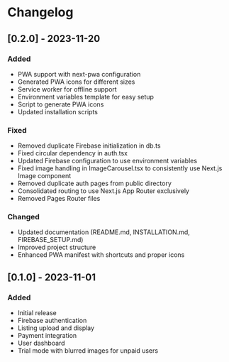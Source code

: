 # Changelog

## [0.2.0] - 2023-11-20

### Added
- PWA support with next-pwa configuration
- Generated PWA icons for different sizes
- Service worker for offline support
- Environment variables template for easy setup
- Script to generate PWA icons
- Updated installation scripts

### Fixed
- Removed duplicate Firebase initialization in db.ts
- Fixed circular dependency in auth.tsx
- Updated Firebase configuration to use environment variables
- Fixed image handling in ImageCarousel.tsx to consistently use Next.js Image component
- Removed duplicate auth pages from public directory
- Consolidated routing to use Next.js App Router exclusively
- Removed Pages Router files

### Changed
- Updated documentation (README.md, INSTALLATION.md, FIREBASE_SETUP.md)
- Improved project structure
- Enhanced PWA manifest with shortcuts and proper icons

## [0.1.0] - 2023-11-01

### Added
- Initial release
- Firebase authentication
- Listing upload and display
- Payment integration
- User dashboard
- Trial mode with blurred images for unpaid users 